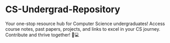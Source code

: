 # CS-Undergrad-Repository
Your one-stop resource hub for Computer Science undergraduates! Access course notes, past papers, projects, and links to excel in your CS journey. Contribute and thrive together! 🚀💻
